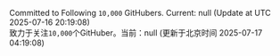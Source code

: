Committed to Following `10,000` GitHubers. Current: <!-- FOLLOWING_COUNT -->null<!-- FOLLOWING_COUNT --> (Update at UTC <!-- LAST_UPDATED -->2025-07-16 20:19:08<!-- LAST_UPDATED -->)<br>
致力于关注`10,000`个GitHuber。当前：<!-- FOLLOWING_COUNT -->null<!-- FOLLOWING_COUNT --> (更新于北京时间 <!-- LAST_UPDATED_CST -->2025-07-17 04:19:08<!-- LAST_UPDATED_CST -->)

